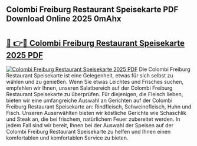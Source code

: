## Colombi Freiburg Restaurant Speisekarte PDF Download Online 2025 0mAhx

# <h2><a href="http://gc73pit.nevu.top/?p=Colombi+Freiburg+Restaurant+Speisekarte">🔗 👉🔴 Colombi Freiburg Restaurant Speisekarte 2025 PDF</a></h2>

[![Colombi Freiburg Restaurant Speisekarte 2025 PDF](https://i.imgur.com/dBaPXMq.png)](http://gc73pit.nevu.top/?p=Colombi+Freiburg+Restaurant+Speisekarte)
Die Colombi Freiburg Restaurant Speisekarte ist eine Gelegenheit, etwas für sich selbst zu wählen und zu genießen. Wenn Sie etwas Leichtes und Frisches suchen, empfehlen wir Ihnen, unseren Salatbereich auf der Colombi Freiburg Restaurant Speisekarte zu überprüfen. Für diejenigen, die Fleisch lieben, bieten wir eine umfangreiche Auswahl an Gerichten auf der Colombi Freiburg Restaurant Speisekarte an: Rindfleisch, Schweinefleisch, Huhn und Fisch. Unseren Auserwählten bieten wir köstliche Gerichte wie Schaschlik und Steak an, die bei frischem, natürlichem Feuer zubereitet werden. In jedem Fall sind wir bereit, Ihnen bei der Auswahl der Speisen auf der Colombi Freiburg Restaurant Speisekarte zu helfen und Ihnen einen komfortablen und komfortablen Service zu bieten.
